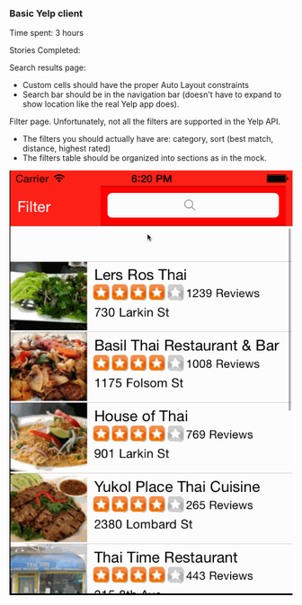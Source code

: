 ### Basic Yelp client

Time spent: 3 hours

Stories Completed:

Search results page:
* Custom cells should have the proper Auto Layout constraints
* Search bar should be in the navigation bar (doesn't have to expand to show location like the real Yelp app does).

Filter page. Unfortunately, not all the filters are supported in the Yelp API.
* The filters you should actually have are: category, sort (best match, distance, highest rated)
* The filters table should be organized into sections as in the mock.

![Video Walkthrough](yepanim.gif)